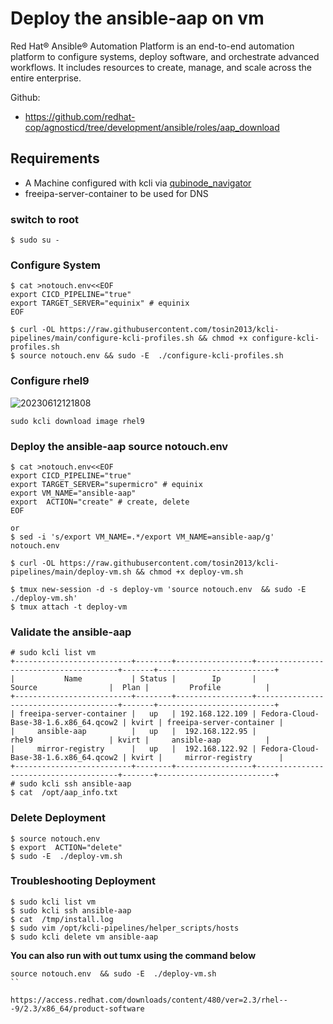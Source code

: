 # Deploy the ansible-aap on vm

Red Hat® Ansible® Automation Platform is an end-to-end automation platform to configure systems, deploy software, and orchestrate advanced workflows. It includes resources to create, manage, and scale across the entire enterprise.

Github:
 * https://github.com/redhat-cop/agnosticd/tree/development/ansible/roles/aap_download


## Requirements
* A Machine configured with kcli via [qubinode_navigator](https://github.com/tosin2013/qubinode_navigator)
* freeipa-server-container to be used for DNS

### switch to root
```
$ sudo su - 
```

### Configure System 
```
$ cat >notouch.env<<EOF
export CICD_PIPELINE="true" 
export TARGET_SERVER="equinix" # equinix 
EOF

$ curl -OL https://raw.githubusercontent.com/tosin2013/kcli-pipelines/main/configure-kcli-profiles.sh && chmod +x configure-kcli-profiles.sh
$ source notouch.env && sudo -E  ./configure-kcli-profiles.sh 
```

### Configure rhel9 
![20230612121808](https://i.imgur.com/ho68kF9.png)
```
sudo kcli download image rhel9
```

### Deploy the ansible-aap source notouch.env 
```
$ cat >notouch.env<<EOF
export CICD_PIPELINE="true" 
export TARGET_SERVER="supermicro" # equinix 
export VM_NAME="ansible-aap"
export  ACTION="create" # create, delete
EOF

or 
$ sed -i 's/export VM_NAME=.*/export VM_NAME=ansible-aap/g' notouch.env

$ curl -OL https://raw.githubusercontent.com/tosin2013/kcli-pipelines/main/deploy-vm.sh && chmod +x deploy-vm.sh

$ tmux new-session -d -s deploy-vm 'source notouch.env  && sudo -E  ./deploy-vm.sh'
$ tmux attach -t deploy-vm
```

### Validate the ansible-aap
```
# sudo kcli list vm 
+--------------------------+--------+-----------------+---------------------------------------+-------+--------------------------+
|           Name           | Status |        Ip       |                 Source                |  Plan |         Profile          |
+--------------------------+--------+-----------------+---------------------------------------+-------+--------------------------+
| freeipa-server-container |   up   | 192.168.122.109 | Fedora-Cloud-Base-38-1.6.x86_64.qcow2 | kvirt | freeipa-server-container |
|     ansible-aap          |   up   |  192.168.122.95 |                 rhel9                 | kvirt |     ansible-aap          |
|     mirror-registry      |   up   |  192.168.122.92 | Fedora-Cloud-Base-38-1.6.x86_64.qcow2 | kvirt |     mirror-registry      |
+--------------------------+--------+-----------------+---------------------------------------+-------+--------------------------+
# sudo kcli ssh ansible-aap
$ cat  /opt/aap_info.txt
```

### Delete Deployment 
```
$ source notouch.env
$ export  ACTION="delete" 
$ sudo -E  ./deploy-vm.sh
```

### Troubleshooting Deployment
```
$ sudo kcli list vm
$ sudo kcli ssh ansible-aap
$ cat  /tmp/install.log
$ sudo vim /opt/kcli-pipelines/helper_scripts/hosts
$ sudo kcli delete vm ansible-aap
``` 

**You can also run with out tumx using the command below**
```
source notouch.env  && sudo -E  ./deploy-vm.sh
``

https://access.redhat.com/downloads/content/480/ver=2.3/rhel---9/2.3/x86_64/product-software
